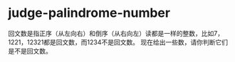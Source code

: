 # judge-palindrome-number
回文数是指正序（从左向右）和倒序（从右向左）读都是一样的整数，比如7，1221，12321都是回文数，而1234不是回文数。 现在给出一些数，请你判断它们是不是回文数。

